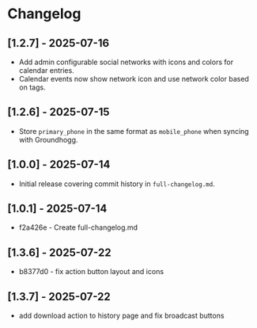 # Changelog
## [1.2.7] - 2025-07-16
- Add admin configurable social networks with icons and colors for calendar entries.
- Calendar events now show network icon and use network color based on tags.


## [1.2.6] - 2025-07-15
- Store `primary_phone` in the same format as `mobile_phone` when syncing with Groundhogg.

## [1.0.0] - 2025-07-14
- Initial release covering commit history in `full-changelog.md`.

## [1.0.1] - 2025-07-14
- f2a426e - Create full-changelog.md


## [1.3.6] - 2025-07-22
- b8377d0 - fix action button layout and icons

## [1.3.7] - 2025-07-22
- add download action to history page and fix broadcast buttons
